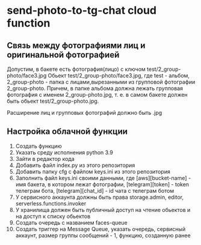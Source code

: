 # send-photo-to-tg-chat cloud function

## Связь между фотографиями лиц и оригинальной фотографией

Допустим, в бакете есть фотография(лицо) с ключом test/2_group-photo/face3.jpg
Обьект test/2_group-photo/face3.jpg, где test - альбом, 2_group-photo - папка с лицами,вырезанными из групповой фотографии 2_group-photo. Причем, в папке альбома должна лежать групповая фотография с именем 2_group-photo.jpg, т. е. в самом бакете должен быть обьект test/2_group-photo.jpg.

Расширение лиц и групповых фотографий должно быть .jpg

## Настройка облачной функции

1) Создать функцию
2) Указать среду исполнения python 3.9
3) Зайти в редактор кода
4) Добавить файл index.py из этого репозитория
5) Добавить папку cfg с файлом keys.ini из этого репозитория
6) Заполнить файл keys.ini своими данными, где [aws][bucket-name] - имя бакета, в котором лежат фотографии, [telegram][token] - token телеграм бота, [telegram][chat_id] - id чата с телеграм ботом
7) У сервисного аккаунта должны быть права storage.admin, editor, serverless.functions.invoker
8) У хранилища должен быть публичный доступ на чтение обьектов и на доступ к списку обьектов
9) Создать очередь с названием faces-queue
10) Создать триггер на Message Queue, указать очередь, сервисный аккаунт, размер группы сообщений - 1, функцию, созданную ранее


